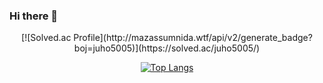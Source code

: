 ### Hi there 👋
<div align=center>
[![Solved.ac Profile](http://mazassumnida.wtf/api/v2/generate_badge?boj=juho5005)](https://solved.ac/juho5005/)
  
  [![Top Langs](https://github-readme-stats.vercel.app/api/top-langs/?username=juho5005&layout=compact)](https://github.com/juho5005/github-readme-stats)
</div>
<!--
**juho5005/juho5005** is a ✨ _special_ ✨ repository because its `README.md` (this file) appears on your GitHub profile.

Here are some ideas to get you started:

- 🔭 I’m currently working on ...
- 🌱 I’m currently learning ...
- 👯 I’m looking to collaborate on ...
- 🤔 I’m looking for help with ...
- 💬 Ask me about ...
- 📫 How to reach me: ...
- 😄 Pronouns: ...
- ⚡ Fun fact: ...
-->
